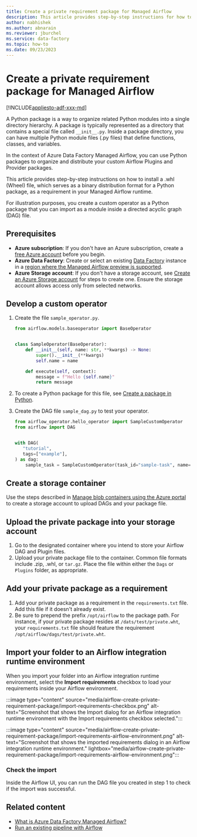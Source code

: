 ```yaml
---
title: Create a private requirement package for Managed Airflow
description: This article provides step-by-step instructions for how to create a private requirement package within a Managed Airflow environment in Azure Data Factory.
author: nabhishek
ms.author: abnarain
ms.reviewer: jburchel
ms.service: data-factory
ms.topic: how-to
ms.date: 09/23/2023
---
```


# Create a private requirement package for Managed Airflow

[!INCLUDE[appliesto-adf-xxx-md](includes/appliesto-adf-xxx-md.md)]

A Python package is a way to organize related Python modules into a single directory hierarchy. A package is typically represented as a directory that contains a special file called `__init__.py`. Inside a package directory, you can have multiple Python module files (.py files) that define functions, classes, and variables.

In the context of Azure Data Factory Managed Airflow, you can use Python packages to organize and distribute your custom Airflow Plugins and Provider packages.

This article provides step-by-step instructions on how to install a .whl (Wheel) file, which serves as a binary distribution format for a Python package, as a requirement in your Managed Airflow runtime.

For illustration purposes, you create a custom operator as a Python package that you can import as a module inside a directed acyclic graph (DAG) file.

## Prerequisites

- **Azure subscription**: If you don't have an Azure subscription, create a [free Azure account](https://azure.microsoft.com/free/) before you begin.
- **Azure Data Factory**: Create or select an existing [Data Factory](https://azure.microsoft.com/products/data-factory#get-started) instance in a [region where the Managed Airflow preview is supported](concept-managed-airflow.md#region-availability-public-preview).
- **Azure Storage account**: If you don't have a storage account, see [Create an Azure Storage account](/azure/storage/common/storage-account-create?tabs=azure-portal) for steps to create one. Ensure the storage account allows access only from selected networks.

## Develop a custom operator

1. Create the file `sample_operator.py`.

    ```python
    from airflow.models.baseoperator import BaseOperator
    
    
    class SampleOperator(BaseOperator):
        def __init__(self, name: str, **kwargs) -> None:
            super().__init__(**kwargs)
            self.name = name
    
        def execute(self, context):
            message = f"Hello {self.name}"
            return message
    ```

1. To create a Python package for this file, see [Create a package in Python](https://airflow.apache.org/docs/apache-airflow/stable/administration-and-deployment/modules_management.html#creating-a-package-in-python).

1. Create the DAG file `sample_dag.py` to test your operator.
    
    ```python
    from airflow_operator.hello_operator import SampleCustomOperator
    from airflow import DAG
    
    
    with DAG(
       "tutorial",
       tags=["example"],
    ) as dag:
        sample_task = SampleCustomOperator(task_id="sample-task", name="foo_bar")
    ```

## Create a storage container

Use the steps described in [Manage blob containers using the Azure portal](/azure/storage/blobs/blob-containers-portal) to create a storage account to upload DAGs and your package file.

## Upload the private package into your storage account

1. Go to the designated container where you intend to store your Airflow DAG and Plugin files.
1. Upload your private package file to the container. Common file formats include .zip, .whl, or `tar.gz`. Place the file within either the `Dags` or `Plugins` folder, as appropriate.

## Add your private package as a requirement

1. Add your private package as a requirement in the `requirements.txt` file. Add this file if it doesn't already exist.
1. Be sure to prepend the prefix `/opt/airflow` to the package path. For instance, if your private package resides at `/dats/test/private.wht`, your `requirements.txt` file should feature the requirement `/opt/airflow/dags/test/private.wht`.

## Import your folder to an Airflow integration runtime environment

When you import your folder into an Airflow integration runtime environment, select the **Import requirements** checkbox to load your requirements inside your Airflow environment.

:::image type="content" source="media/airflow-create-private-requirement-package/import-requirements-checkbox.png" alt-text="Screenshot that shows the Import dialog for an Airflow integration runtime environment with the Import requirements checkbox selected.":::

:::image type="content" source="media/airflow-create-private-requirement-package/import-requirements-airflow-environment.png" alt-text="Screenshot that shows the imported requirements dialog in an Airflow integration runtime environment." lightbox="media/airflow-create-private-requirement-package/import-requirements-airflow-environment.png":::

### Check the import

Inside the Airflow UI, you can run the DAG file you created in step 1 to check if the import was successful.

## Related content

- [What is Azure Data Factory Managed Airflow?](concept-managed-airflow.md)
- [Run an existing pipeline with Airflow](tutorial-run-existing-pipeline-with-airflow.md)
